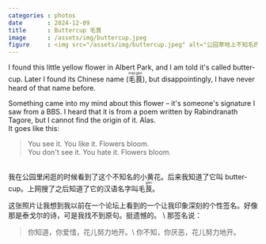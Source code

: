 ```yaml
---
categories : photos
date       : 2024-12-09
title      : Buttercup 毛茛
image      : /assets/img/buttercup.jpeg
figure     : <img src="/assets/img/buttercup.jpeg" alt="公园草地上不知名的小黄花">
---
```

<p lang="en">
  I found this little yellow flower in Albert Park, and I am told it's called buttercup. Later I found its Chinese name (<ruby lang="zh">毛<rt>máo</rt>茛<rt>gèn</rt></ruby>), but disappointingly, I have never heard of that name before.
</p>

<p lang="en">
  Something came into my mind about this flower – it's someone's signature I saw from a BBS. I heard that it is from a poem written by Rabindranath Tagore, but I cannot find the origin of it. Alas.
  <br>
  It goes like this:
  <blockquote>
  <p lang="en">
  You see it. You like it. Flowers bloom.
  <br>
  You don't see it. You hate it. Flowers bloom.
  </p>
  </blockquote>
</p>
<br>
我在公园里闲逛的时候看到了这个不知名的小黄花。后来我知道了它叫 <span lang="en">buttercup</span>。上网搜了之后知道了它的汉语名字叫毛<ruby>茛<rt>gèn</rt></ruby>。

这张照片让我想到我以前在一个论坛上看到的一个让我印象深刻的个性签名。好像那是泰戈尔的诗，可是我找不到原句。挺遗憾的。
\\
那签名说：

> 你知道，你爱惜，花儿努力地开。\\
> 你不知，你厌恶，花儿努力地开。